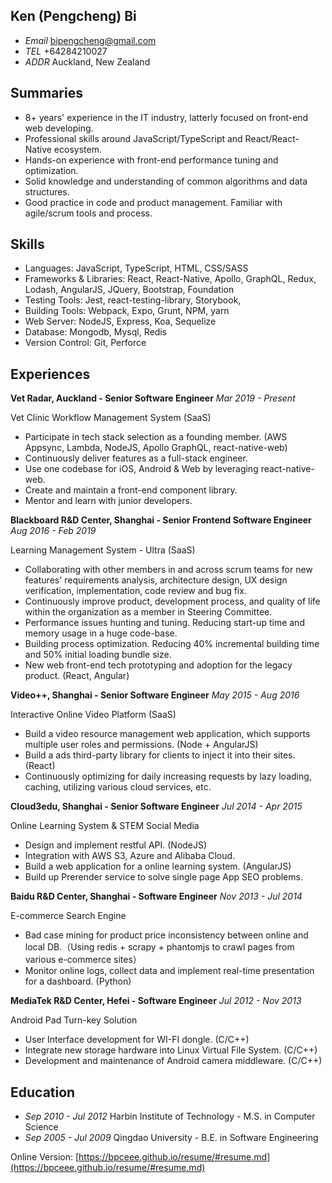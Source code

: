 ## Ken (Pengcheng) Bi

* _Email_  [bipengcheng@gmail.com](mailto:bipengcheng@gmail.com)
* _TEL_     +64284210027
* _ADDR_ Auckland, New Zealand


## Summaries

* 8+ years' experience in the IT industry, latterly focused on front-end web developing.
* Professional skills around JavaScript/TypeScript and React/React-Native ecosystem.
* Hands-on experience with front-end performance tuning and optimization.
* Solid knowledge and understanding of common algorithms and data structures.
* Good practice in code and product management. Familiar with agile/scrum tools and process.

## Skills
* Languages: JavaScript, TypeScript, HTML, CSS/SASS
* Frameworks & Libraries: React, React-Native, Apollo, GraphQL, Redux, Lodash, AngularJS, JQuery, Bootstrap, Foundation
* Testing Tools: Jest, react-testing-library, Storybook, 
* Building Tools: Webpack, Expo, Grunt, NPM, yarn
* Web Server: NodeJS, Express, Koa, Sequelize
* Database: Mongodb, Mysql, Redis
* Version Control: Git, Perforce


## Experiences

**Vet Radar, Auckland - Senior Software Engineer** _Mar 2019 - Present_

Vet Clinic Workflow Management System (SaaS)

* Participate in tech stack selection as a founding member. (AWS Appsync, Lambda, NodeJS, Apollo GraphQL, react-native-web)
* Continuously deliver features as a full-stack engineer.
* Use one codebase for iOS, Android & Web by leveraging react-native-web.
* Create and maintain a front-end component library.
* Mentor and learn with junior developers.


**Blackboard R&D Center, Shanghai - Senior Frontend Software Engineer** _Aug 2016 - Feb 2019_

Learning Management System - Ultra (SaaS)

* Collaborating with other members in and across scrum teams for new features' requirements analysis, architecture design, UX design verification, implementation, code review and bug fix.
* Continuously improve product, development process, and quality of life within the organization as a member in Steering Committee.
* Performance issues hunting and tuning. Reducing start-up time and memory usage in a huge code-base. 
* Building process optimization. Reducing 40% incremental building time and 50% initial loading bundle size.
* New web front-end tech prototyping and adoption for the legacy product. (React, Angular)


**Video++, Shanghai - Senior Software Engineer** _May 2015 - Aug 2016_

Interactive Online Video Platform (SaaS)

* Build a video resource management web application, which supports multiple user roles and permissions. (Node + AngularJS)
* Build a ads third-party library for clients to inject it into their sites. (React)
* Continuously optimizing for daily increasing requests by lazy loading, caching, utilizing various cloud services, etc.


**Cloud3edu, Shanghai - Senior Software Engineer** _Jul 2014 - Apr 2015_

Online Learning System & STEM Social Media

* Design and implement restful API. (NodeJS)
* Integration with AWS S3, Azure and Alibaba Cloud.
* Build a web application for a online learning system. (AngularJS)
* Build up Prerender service to solve single page App SEO problems.


**Baidu R&D Center, Shanghai - Software Engineer** _Nov 2013 - Jul 2014_

E-commerce Search Engine

* Bad case mining for product price inconsistency between online and local DB.（Using redis + scrapy + phantomjs to crawl pages from various e-commerce sites）
* Monitor online logs, collect data and implement real-time presentation for a dashboard. (Python)


**MediaTek R&D Center, Hefei - Software Engineer** _Jul 2012 - Nov 2013_

Android Pad Turn-key Solution

* User Interface development for WI-FI dongle. (C/C++)
* Integrate new storage hardware into Linux Virtual File System. (C/C++)
* Development and maintenance of Android camera middleware. (C/C++)


## Education
* _Sep 2010 - Jul 2012_ Harbin Institute of Technology - M.S. in Computer Science
* _Sep 2005 - Jul 2009_ Qingdao University - B.E. in Software Engineering

Online Version: [https://bpceee.github.io/resume/#resume.md](https://bpceee.github.io/resume/#resume.md)